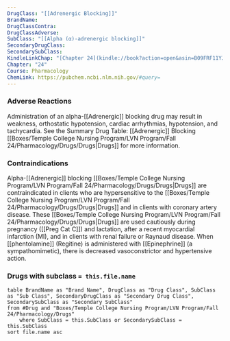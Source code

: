 ```yaml
---
DrugClass: "[[Adrenergic Blocking]]"
BrandName: 
DrugClassContra: 
DrugClassAdverse: 
SubClass: "[[Alpha (α)-adrenergic blocking]]"
SecondaryDrugClass: 
SecondarySubClass: 
KindleLinkChap: "[Chapter 24](kindle://book?action=open&asin=B09FRF11YJ&location=12809)"
Chapter: "24"
Course: Pharmacology
ChemLink: https://pubchem.ncbi.nlm.nih.gov/#query=
---
```

### Adverse Reactions 
Administration of an alpha-[[Adrenergic]] blocking drug may result in weakness, orthostatic hypotension, cardiac arrhythmias, hypotension, and tachycardia. See the Summary Drug Table: [[Adrenergic]] Blocking [[Boxes/Temple College Nursing Program/LVN Program/Fall 24/Pharmacology/Drugs/Drugs|Drugs]] for more information.

### Contraindications
Alpha-[[Adrenergic]] blocking [[Boxes/Temple College Nursing Program/LVN Program/Fall 24/Pharmacology/Drugs/Drugs|Drugs]] are contraindicated in clients who are hypersensitive to the [[Boxes/Temple College Nursing Program/LVN Program/Fall 24/Pharmacology/Drugs/Drugs|Drugs]] and in clients with coronary artery disease. These [[Boxes/Temple College Nursing Program/LVN Program/Fall 24/Pharmacology/Drugs/Drugs|Drugs]] are used cautiously during pregnancy ([[Preg Cat C]]) and lactation, after a recent myocardial infarction (MI), and in clients with renal failure or Raynaud disease. When [[phentolamine]] (Regitine) is administered with [[Epinephrine]] (a sympathomimetic), there is decreased vasoconstrictor and hypertensive action.


### Drugs with subclass `= this.file.name`
```dataview
table BrandName as "Brand Name", DrugClass as "Drug Class", SubClass as "Sub Class", SecondaryDrugClass as "Secondary Drug Class", SecondarySubClass as "Secondary SubClass"
from #Drug and "Boxes/Temple College Nursing Program/LVN Program/Fall 24/Pharmacology/Drugs" 
	where SubClass = this.SubClass or SecondarySubClass = this.SubClass
sort file.name asc
```
